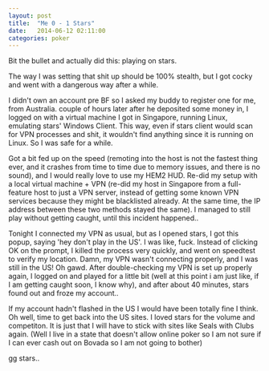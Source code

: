 ```yaml
---
layout: post
title:  "Me 0 - 1 Stars"
date:   2014-06-12 02:11:00
categories: poker
---
```

Bit the bullet and actually did this: playing on stars.

The way I was setting that shit up should be 100% stealth, but I got cocky and went with a dangerous way after a while.

I didn't own an account pre BF so I asked my buddy to register one for me, from Australia. couple of hours later after he deposited some money in, I logged on with a virtual machine I got in Singapore, running Linux, emulating stars' Windows Client. This way, even if stars client would scan for VPN processes and shit, it wouldn't find anything since it is running on Linux. So I was safe for a while.

Got a bit fed up on the speed (remoting into the host is not the fastest thing ever, and it crashes from time to time due to memory issues, and there is no sound), and I would really love to use my HEM2 HUD. Re-did my setup with a local virtual machine + VPN (re-did my host in Singapore from a full-feature host to just a VPN server, instead of getting some known VPN services because they might be blacklisted already. At the same time, the IP address between these two methods stayed the same). I managed to still play without getting caught, until this incident happened..

Tonight I connected my VPN as usual, but as I opened stars, I got this popup, saying 'hey don't play in the US'. I was like, fuck. Instead of clicking OK on the prompt, I killed the process very  quickly, and went on speedtest to verify my location. Damn, my VPN wasn't connecting properly, and I was still in the US! Oh gawd. After double-checking my VPN is set up properly again, I logged on and played for a little bit (well at this point i am just like, if I am getting caught soon, I know why), and after about 40 minutes, stars found out and froze my account..

If my account hadn't flashed in the US I would have been totally fine I think. Oh well, time to get back into the US sites. I loved stars for the volume and competiton. It is just that I will have to stick with sites like Seals with Clubs again. (Well I live in a state that doesn't allow online poker so I am not sure if I can ever cash out on Bovada so I am not going to bother)

gg stars..
